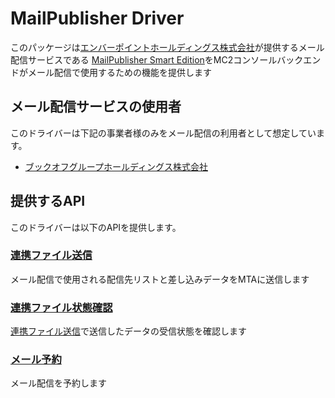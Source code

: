 # MailPublisher Driver
このパッケージは[エンバーポイントホールディングス株式会社](https://emberpoint.com/)が提供するメール配信サービスである [MailPublisher Smart Edition](https://emberpoint.com/service/mailpublisher/smart-edition/)をMC2コンソールバックエンドがメール配信で使用するための機能を提供します
## メール配信サービスの使用者
このドライバーは下記の事業者様のみをメール配信の利用者として想定しています。
- [ブックオフグループホールディングス株式会社](https://www.bookoffgroup.co.jp/)
## 提供するAPI
このドライバーは以下のAPIを提供します。
### [連携ファイル送信](documents/send_datas.md)
メール配信で使用される配信先リストと差し込みデータをMTAに送信します
### [連携ファイル状態確認](documents/check_send_data_status.md)
[連携ファイル送信](documents/send_datas.md)で送信したデータの受信状態を確認します
### [メール予約](documents/schedule_email_delivery.md)
メール配信を予約します
